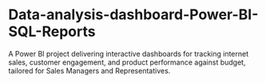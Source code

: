 # Data-analysis-dashboard-Power-BI-SQL-Reports
A Power BI project delivering interactive dashboards for tracking internet sales, customer engagement, and product performance against budget, tailored for Sales Managers and Representatives.
